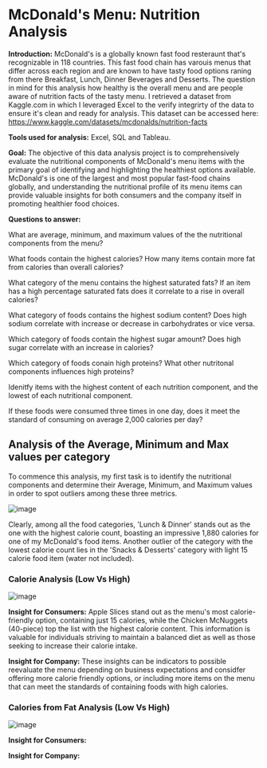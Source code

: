 # McDonald's Menu: Nutrition Analysis

**Introduction:** McDonald's is a globally known fast food resteraunt that's recognizable in 118 countries. This fast food chain has varouis menus that differ across each region and are known to have tasty food options raning from there Breakfast, Lunch, Dinner Beverages and Desserts. The question in mind for this analysis how healthy is the overall menu and are people aware of nutrition facts of the tasty menu. I retrieved a dataset from Kaggle.com in which I leveraged Excel to the verify integrirty of the data to ensure it's clean and ready for analysis. This dataset can be accessed here: https://www.kaggle.com/datasets/mcdonalds/nutrition-facts 

**Tools used for analysis:** Excel, SQL and Tableau.

**Goal:** The objective of this data analysis project is to comprehensively evaluate the nutritional components of McDonald's menu items with the primary goal of identifying and highlighting the healthiest options available. McDonald's is one of the largest and most popular fast-food chains globally, and understanding the nutritional profile of its menu items can provide valuable insights for both consumers and the company itself in promoting healthier food choices.

**Questions to answer:**

What are average, minimum, and maximum values of the the nutritional components from the menu?

What foods contain the highest calories? How many items contain more fat from calories than overall calories?

What category of the menu contains the highest saturated fats? If an item has a high percentage saturated fats does it correlate to a rise in overall calories?

What category of foods contains the highest sodium content? Does high sodium correlate with increase or decrease in carbohydrates or vice versa.

Which category of foods contain the highest sugar amount? Does high sugar correlate with an increase in calories? 

Which category of foods conain high proteins? What other nutritonal components influences high proteins?

Idenitfy items with the highest content of each nutrition component, and the lowest of each nutritional component.

If these foods were consumed three times in one day, does it meet the standard of consuming on average 2,000 calories per day?


## Analysis of the Average, Minimum and Max values per category

To commence this analysis, my first task is to identify the nutritional components and determine their Average, Minimum, and Maximum values in order to spot outliers among these three metrics.

![image](https://github.com/Ohver822/McDonaldsMenuAnalysis/assets/86633487/f32eac87-7a38-4af5-bfdf-41d59c2d3bf6)


Clearly, among all the food categories, 'Lunch & Dinner' stands out as the one with the highest calorie count, boasting an impressive 1,880 calories for one of my McDonald's food items. Another outlier of the category with the lowest calorie count lies in the 'Snacks & Desserts' category with light 15 calorie food item (water not included).

### Calorie Analysis (Low Vs High)

![image](https://github.com/Ohver822/McDonaldsMenuAnalysis/assets/86633487/f62697f4-4178-40ff-b62a-faba5381bdb2)

**Insight for Consumers:**
Apple Slices stand out as the menu's most calorie-friendly option, containing just 15 calories, while the Chicken McNuggets (40-piece) top the list with the highest calorie content. This information is valuable for individuals striving to maintain a balanced diet as well as those seeking to increase their calorie intake.

**Insight for Company:**
These insights can be indicators to possible reevaluate the menu depending on business expectations and considfer offering more calorie friendly options, or including more items on the menu that can meet the standards of containing foods with high calories.

### Calories from Fat Analysis (Low Vs High)

![image](https://github.com/Ohver822/McDonaldsMenuAnalysis/assets/86633487/8efc407a-b00e-48f6-a566-f697ba151c37)

**Insight for Consumers:**

**Insight for Company:**
